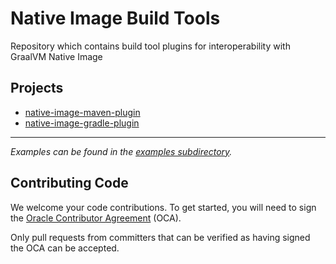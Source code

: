 # Native Image Build Tools
Repository which contains build tool plugins for interoperability with GraalVM Native Image

## Projects
 * [native-image-maven-plugin](native-image-maven-plugin/README.md)
 * [native-image-gradle-plugin](native-image-gradle-plugin/README.md)
 <hr>

_Examples can be found in the [examples subdirectory](examples/README.md)._

## Contributing Code
We welcome your code contributions. To get started, you will need to sign the [Oracle Contributor Agreement](https://oca.opensource.oracle.com) (OCA).

Only pull requests from committers that can be verified as having signed the OCA can be accepted.
